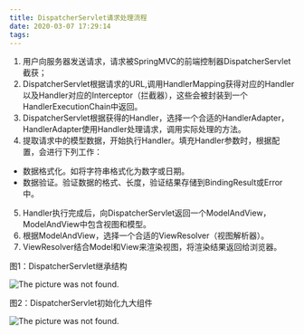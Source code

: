 ```yaml
---
title: DispatcherServlet请求处理流程
date: 2020-03-07 17:29:14
tags:
---
```


1. 用户向服务器发送请求，请求被SpringMVC的前端控制器DispatcherServlet截获；
2. DispatcherServlet根据请求的URL,调用HandlerMapping获得对应的Handler以及Handler对应的Interceptor（拦截器），这些会被封装到一个HandlerExecutionChain中返回。
3. DispatcherServlet根据获得的Handler，选择一个合适的HandlerAdapter，HandlerAdapter使用Handler处理请求，调用实际处理的方法。
4. 提取请求中的模型数据，开始执行Handler。填充Handler参数时，根据配置，会进行下列工作：

- 数据格式化。如将字符串格式化为数字或日期。
- 数据验证。验证数据的格式、长度，验证结果存储到BindingResult或Error中。

5. Handler执行完成后，向DispatcherServlet返回一个ModelAndView，ModelAndView中包含视图和模型。
6. 根据ModelAndView，选择一个合适的ViewResolver（视图解析器）。
7. ViewResolver结合Model和View来渲染视图，将渲染结果返回给浏览器。

<!--more-->

图1：DispatcherServlet继承结构

![The picture was not found.](https://jiahuixyz.github.io/img-service/img/DispatcherServlet-Diagram.png)

图2：DispatcherServlet初始化九大组件

![The picture was not found.](https://jiahuixyz.github.io/img-service/img/DispatcherServlet-Init.png)